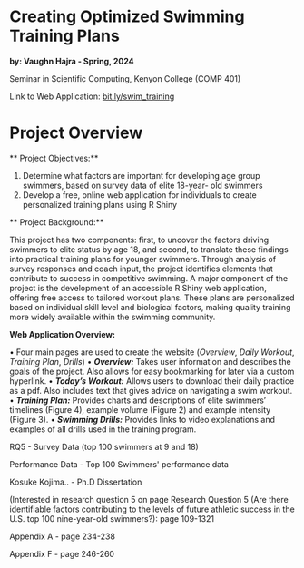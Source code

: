 # Creating Optimized Swimming Training Plans
**by: Vaughn Hajra - Spring, 2024**

Seminar in Scientific Computing, Kenyon College (COMP 401)

Link to Web Application: [bit.ly/swim_training](bit.ly/swim_training)

# Project Overview
** Project Objectives:**

1. Determine what factors are important for developing age group swimmers, based on survey data of elite 18-year- old swimmers
2. Develop a free, online web application for individuals to create personalized training plans using R Shiny

** Project Background:**

This project has two components: first, to uncover the factors driving swimmers to elite status by age 18, and second, to translate these findings into practical training plans for younger swimmers. Through analysis of survey responses and coach input, the project identifies elements that contribute to success in competitive swimming. A major component of the project is the development of an accessible R Shiny web application, offering free access to tailored workout plans. These plans are personalized based on individual skill level and biological factors, making quality training more widely available within the swimming community.

**Web Application Overview:**

• Four main pages are used to create the website (*Overview*, *Daily Workout*, *Training Plan*, *Drills*)
• ***Overview:*** Takes user information and describes the goals of the project. Also allows for easy bookmarking for later via a custom hyperlink.
• ***Today’s Workout:*** Allows users to download their daily practice as a pdf. Also includes text that gives advice on navigating a swim workout.
• ***Training Plan:*** Provides charts and descriptions of elite swimmers’ timelines (Figure 4), example volume (Figure 2) and example intensity (Figure 3).
• ***Swimming Drills:*** Provides links to video explanations and examples of all drills used in the training program.


RQ5 - Survey Data (top 100 swimmers at 9 and 18)

Performance Data - Top 100 Swimmers' performance data

Kosuke Kojima.. - Ph.D Dissertation

(Interested in research question 5 on page 
    Research Question 5 (Are there identifiable factors contributing to the levels of future athletic success in the U.S.   top 100 nine-year-old swimmers?):  page 109-1321
    
  Appendix A - page 234-238
  
  Appendix F - page 246-260
